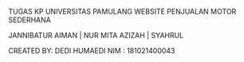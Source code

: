 TUGAS KP UNIVERSITAS PAMULANG
WEBSITE PENJUALAN MOTOR SEDERHANA

JANNIBATUR AIMAN | NUR MITA AZIZAH | SYAHRUL

CREATED BY: DEDI HUMAEDI
NIM : 181021400043

